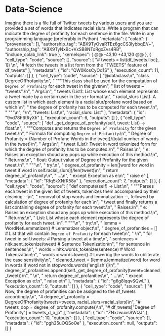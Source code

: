 # Data-Science
Imagine there is a file full of Twitter tweets by various users and you are provided a set of words that indicates racial slurs. Write a program that can indicate the degree of profanity for each sentence in the file. Write in any programming language (preferably in Python)
"metadata": {
    "colab": {
      "provenance": [],
      "authorship_tag": "ABX9TyOvaRTEz6gcCS3IybbqE//+",
      "authorship_tag": "ABX9TyNxBc+VxSB8NToRgxZvs4RB",
      "include_colab_link": true
    },
    "kernelspec": {
@@ -43,10 +43,120 @@
    },
    {
      "cell_type": "code",
      "source": [],
      "source": [
        "# tweets = list(df_tweets.iloc[:, 1]) \n",
        "# fetch the tweets in a list form from the \"TWEETS\" feature of df_tweets"
      ],
      "metadata": {
        "id": "QW0KosCyOd1S"
      },
      "execution_count": 11,
      "outputs": []
    },
    {
      "cell_type": "code",
      "source": [
        "@dataclass\n",
        "class DegreeOfProfanity:\n",
        "    \"\"\"This class shall be used for the computation of `Degree of Profanity` for each tweet in the given\n",
        "    list of tweets ~ \"tweets\".\n",
        "    Args:\n",
        "        tweets (List): List whose each element represents a tweet made by a certain user in the `str` format.\n",
        "        racial_slurs (List): A custom list in which each element is a racial slur/profane word based on which \n",
        "        the degree of profanity has to be computed for each tweet.\n",
        "    \"\"\"\n",
        "\n",
        "tweets: List\n",
        "racial_slurs: List"
      ],
      "metadata": {
        "id": "9vd78h6tRyXh"
      },
      "execution_count": 6,
      "outputs": []
    },
    {
      "cell_type": "code",
      "source": [
        "def _get_degree_of_profanity(self, tweet: List) -> float:\n",
        "        \"\"\"Computes and returns the `Degree of Profanity` for the given tweet.\n",
        "        Formula for computing `Degree of Profanity`:\n",
        "            Degree of Profanity = (Number of Profane Words in the tweet)/(total number of words in the tweet)\n",
        "        Args:\n",
        "            tweet (List): Tweet in word tokenized form for which the degree of profanity has to be computed.\n",
        "        Raises:\n",
        "            e: Raises an exception shoud any pops up while execution of this method.\n",
        "        Returns:\n",
        "            float: Output value of Degree of Profanity for the given tweet.\n",
        "        \"\"\"\n",
        "        try:\n",
        "            degree_of_profanity = len([word for word in tweet if word in self.racial_slurs])/len(tweet)\n",
        "            return degree_of_profanity\n",
        "            ...\n",
        "        except Exception as e:\n",
        "            raise e"
      ],
      "metadata": {
        "id": "Rfq5kXNfR58y"
      },
      "execution_count": 7,
      "outputs": []
    },
    {
      "cell_type": "code",
      "source": [
        "def compute(self) -> List:\n",
        "        \"\"\"Parses each tweet in the given list of tweets, tokenizes them accompanied by their cleaning --\n",
        "         removal of stop words and lemmatization --, followed by calculation of degree of profanity for each \n",
        "         tweet and finally returns a list containing degree of profanity for each tweet.\n",
        "        Raises:\n",
        "            e: Raises an exception shoud any pops up while execution of this method.\n",
        "        Returns:\n",
        "            List: List whose each element represents the degree of profanity for each tweet. \n",
        "        \"\"\"\n",
        "        try:\n",
        "            lemma = WordNetLemmatizer()  # Lemmatizer object\n",
        "            degree_of_profanities = []  # List that will contain `Degree of Profanity` for each tweet\n",
        "            \n",
        "            for tweet in self.tweets:  # Parsing a tweet at a time\n",
        "                sentences = nltk.sent_tokenize(tweet)  # Sentence Tokenization\n",
        "                for sentence in sentences:\n",
        "                    words = nltk.words_tokenize(sentence)  # Word Tokenization\n",
        "                    words = words.lower()  # Lowering the words to obliterate the case sensitivity\n",
        "                    cleaned_tweet = [lemma.lemmatize(word) for word in words if word not in stopwords.words('english')]\n",
        "                    degree_of_profanities.append(self._get_degree_of_profanity(tweet=cleaned_tweet))\n",
        "            \n",
        "            return degree_of_profanities\n",
        "            ...\n",
        "        except Exception as e:\n",
        "            raise e\n"
      ],
      "metadata": {
        "id": "g6g8IqqvSQwL"
      },
      "execution_count": 9,
      "outputs": []
    },
    {
      "cell_type": "code",
      "source": [
        "# Now, the degree of profanities can be assigned to the df_tweets accordingly.\n",
        "# degree_of_profanity = DegreeOfProfanity(tweets=tweets, racial_slurs=racial_slurs)\n",
        "# tweets_dop = degree_of_profanity.compute()\n",
        "# df_tweets[\"Degree of Profanity\"] = tweets_d_o_p"
      ],
      "metadata": {
        "id": "ZNxzwuxsSWQJ"
      },
      "execution_count": 10,
      "outputs": []
    },
    {
      "cell_type": "code",
      "source": [],
      "metadata": {
        "id": "pgh25uOQSoOe"
      },
      "execution_count": null,
      "outputs": []
    }
